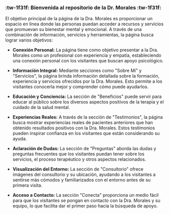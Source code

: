 ###  :tw-1f31f:  Bienvenida al repositorio de la Dr. Morales  :tw-1f31f: 
El objetivo principal de la página de la Dra. Morales es proporcionar un espacio en línea donde las personas puedan acceder a recursos y servicios que promuevan su bienestar mental y emocional. A través de una combinación de información, servicios y herramientas, la página busca lograr varios objetivos:

- **Conexión Personal:** La página tiene como objetivo presentar a la Dra. Morales como un profesional con experiencia y empatía, estableciendo una conexión personal con los visitantes que buscan apoyo psicológico.

- **Información Integral:** Mediante secciones como "Sobre Mí" y "Servicios", la página brinda información detallada sobre la formación, experiencia y servicios ofrecidos por la Dra. Morales. Esto permite a los visitantes conocerla mejor y comprender cómo puede ayudarlos.

- **Educación y Conciencia:** La sección de "Beneficios" puede servir para educar al público sobre los diversos aspectos positivos de la terapia y el cuidado de la salud mental. 

- **Experiencias Reales:** A través de la sección de "Testimonios", la página busca mostrar experiencias reales de pacientes anteriores que han obtenido resultados positivos con la Dra. Morales. Estos testimonios pueden inspirar confianza en los visitantes que están considerando su ayuda.

- **Aclaración de Dudas:** La sección de "Preguntas" aborda las dudas y preguntas frecuentes que los visitantes puedan tener sobre los servicios, el proceso terapéutico y otros aspectos relacionados.

- **Visualización del Entorno:** La sección de "Consultorio" ofrece imágenes del consultorio y su ubicación, ayudando a los visitantes a sentirse más cómodos y familiarizados con el entorno antes de su primera visita.

- **Acceso a Contacto:** La sección "Conecta" proporciona un medio fácil para que los visitantes se pongan en contacto con la Dra. Morales y su equipo, lo que facilita dar el primer paso hacia la búsqueda de apoyo.